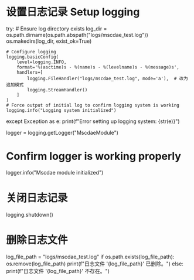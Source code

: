 # 设置日志记录 Setup logging
try:
    # Ensure log directory exists
    log_dir = os.path.dirname(os.path.abspath("logs/mscdae_test.log"))
    os.makedirs(log_dir, exist_ok=True)
    
    # Configure logging
    logging.basicConfig(
        level=logging.INFO,
        format='%(asctime)s - %(name)s - %(levelname)s - %(message)s',
        handlers=[
            logging.FileHandler("logs/mscdae_test.log", mode='a'),  # 改为追加模式
            logging.StreamHandler()
        ]
    )
    # Force output of initial log to confirm logging system is working
    logging.info("Logging system initialized")
except Exception as e:
    print(f"Error setting up logging system: {str(e)}")

logger = logging.getLogger("MscdaeModule")

# Confirm logger is working properly
logger.info("Mscdae module initialized")

# 关闭日志记录
logging.shutdown()

# 删除日志文件
log_file_path = "logs/mscdae_test.log"
if os.path.exists(log_file_path):
    os.remove(log_file_path)
    print(f"日志文件 '{log_file_path}' 已删除。")
else:
    print(f"日志文件 '{log_file_path}' 不存在。")
